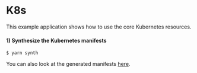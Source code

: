 # K8s

This example application shows how to use the core Kubernetes resources.

#### 1) Synthesize the Kubernetes manifests

```console
$ yarn synth
```

You can also look at the generated manifests [here](./dist/).
